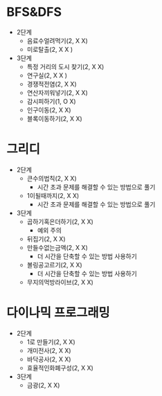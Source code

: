 # BFS&DFS
- 2단계
  - 음료수얼려먹기(2, X X)
  - 미로탈출(2, X X )
- 3단계
  - 특정 거리의 도시 찾기(2, X X)
  - 연구실(2, X X )
  - 경쟁적전염(2, X X)
  - 연산자끼워넣기(2, X X)
  - 감시피하기(1, O X)
  - 인구이동(2, X X)
  - 블록이동하기(2, X X)

# 그리디
- 2단계
  - 큰수의법칙(2, X X)
    - 시간 초과 문제를 해결할 수 있는 방법으로 풀기
  - 1이될때까지(2, X X)
    - 시간 초과 문제를 해결할 수 있는 방법으로 풀기
- 3단계
  - 곱하기혹은더하기(2, X X)
    - 예외 주의
  - 뒤집기(2, X X)
  - 만들수없는금액(2, X X)
    - 더 시간을 단축할 수 있는 방법 사용하기 
  - 볼링공고르기(2, X X)
    - 더 시간을 단축할 수 있는 방법 사용하기
  - 무지의먹방라이브(2, X X)

# 다이나믹 프로그래밍
- 2단계
  - 1로 만들기(2, X X)
  - 개미전사(2, X X)
  - 바닥공사(2, X X)
  - 효율적인화폐구성(2, X X)
- 3단계
  - 금광(2, X X)